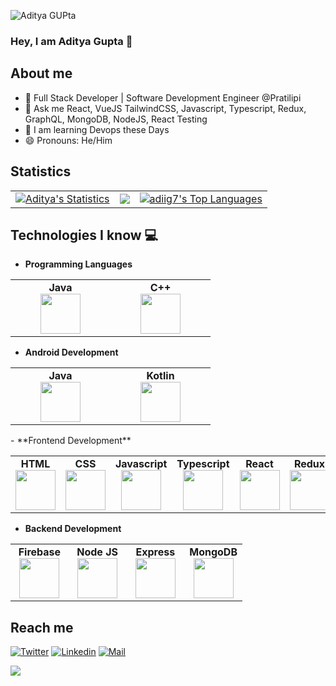 ![Aditya GUPta](https://github.com/adiig7/adiig7/assets/54351909/74d35588-ef53-45fc-a493-6fa59192d8b9)

### Hey, I am Aditya Gupta 👋

## About me

- 🌱 Full Stack Developer | Software Development Engineer @Pratilipi
- 💬 Ask me React, VueJS TailwindCSS, Javascript, Typescript, Redux, GraphQL, MongoDB, NodeJS, React Testing
- 📝 I am learning Devops these Days
- 😄 Pronouns: He/Him

## Statistics

<table>
  <tr>
    <td>
       <a href="https://github.com/adiig7"><img alt="Aditya's Statistics" src="https://github-readme-stats.vercel.app/api?username=adiig7&show_icons=true&count_private=true&theme=react&hide_border=true&bg_color=1d2a3a" /></a>
    </td>
    <td>
       <a href="http://www.github.com/adiig7"><img src="https://github-readme-streak-stats.herokuapp.com/?user=adiig7&stroke=ffffff&background=1d2a3a&ring=5BCDEC&fire=5BCDEC&currStreakNum=ffffff&currStreakLabel=5BCDEC&sideNums=ffffff&sideLabels=ffffff&dates=ffffff&hide_border=true" /></a>
    </td>
    <td>
      <a href="https://github.com/adiig7"><img alt="adiig7's Top Languages" src="https://github-readme-stats.vercel.app/api/top-langs/?username=adiig7&langs_count=8&count_private=true&layout=compact&theme=react&hide_border=true&bg_color=1d2a3a"/></a>
    </td>
  </tr>
</table>

## Technologies I know :computer:

- **Programming Languages**
<center>
	<table>
		<tbody>
			<tr>
        <td width="25%" align="center">
					<span><strong>Java</strong></span><br/>
					<img height="64px" width="64px" src="https://cdn.svgporn.com/logos/java.svg">
				</td>
				<td width="25%" align="center">
					<span><strong>C++</strong></span><br/>
					<img height="64px" width="64px" src="https://upload.wikimedia.org/wikipedia/commons/thumb/1/18/ISO_C%2B%2B_Logo.svg/1200px-ISO_C%2B%2B_Logo.svg.png">
        </td>
			</tr>
		</tbody>
	</table>
</center>

- **Android Development**
<center>
	<table>
		<tbody>
			<tr>
       				<td width="25%" align="center">
					<span><strong>Java</strong></span><br/>
					<img height="64px" width="64px" src="https://cdn.svgporn.com/logos/java.svg">
				</td>
<td width="25%" align="center">
					<span><strong>Kotlin</strong></span><br/>
					<img height="64px" width="64p" src="https://cdn.svgporn.com/logos/kotlin.svg">
				</td>
			</tr>
		</tbody>
	</table>
</center>
- **Frontend Development**
<center>
<table>
<tbody>
<tr>
<td align="center">
<span><strong>HTML</strong></span><br/>
<img height="64px" width="64px" src="https://cdn.svgporn.com/logos/html-5.svg">
</td>
<td align="center">
<span><strong>CSS</strong></span><br/>
<img height="64px" width="64px" src="https://cdn.svgporn.com/logos/css-3.svg">
</td>
<td align="center">
<span><strong>Javascript</strong></span><br/>
<img height="64px" width="64px" src="https://cdn.svgporn.com/logos/javascript.svg">
</td>
<td align="center">
<span><strong>Typescript</strong></span><br/>
<img height="64px" width="64px" src="https://cdn.svgporn.com/logos/typescript-icon.svg">
</td>
<td align="center">
<span><strong>React</strong></span><br/>
<img height="64px" width="64px" src="https://cdn.svgporn.com/logos/react.svg">
</td>
<td  align="center">
<span><strong>Redux</strong></span><br/>
<img height="64px" width="64px" src="https://cdn.svgporn.com/logos/redux.svg">
</td>
<td align="center">
						<span><strong>Next JS</strong></span><br/>
						<img height="64px" width="64px" src="https://cdn.svgporn.com/logos/nextjs-icon.svg">
					</td>
					<td align="center">
						<span><strong>Vue.JS</strong></span><br/>
						<img height="64px" width="64px" src="https://cdn.svgporn.com/logos/vue.svg">
					</td>
				</tr>
			</tbody>
		</table>
	</center>

- **Backend Development**
<center>
	<table>
		<tbody>
			<tr>
	<td width="25%" align="center">
					<span><strong>Firebase</strong></span><br/>
					<img height="64px" width="64px" src="https://cdn.svgporn.com/logos/firebase.svg">
				</td>
				<td width="25%" align="center">
					<span><strong>Node JS</strong></span><br/>
					<img height="64px" width="64px" src="https://cdn.svgporn.com/logos/nodejs-icon.svg">
				</td>
				<td width="25%" align="center">
					<span><strong>Express</strong></span><br/>
					<img height="64px" width="64px" src="https://cdn.svgporn.com/logos/express.svg">
				</td>
				<td width="25%" align="center">
					<span><strong>MongoDB</strong></span><br/>
					<img height="64px" width="64px" src="https://cdn.svgporn.com/logos/mongodb.svg">
				</td>
			</tr>
		</tbody>
	</table>
</center>

## Reach me

[![Twitter](https://img.shields.io/badge/-adiig7-black?style=flat-square&logo=twitter&logoColor=blue&link=https://www.twitter.com/adiig7/)](https://www.twitter.com/adiig7/)
[![Linkedin](https://img.shields.io/badge/-Aditya%20Gupta-blue?style=flat-square&logo=linkedin&logoColor=white&link=https://www.linkedin.com/in/aditya-gupta-056780197/)](https://www.linkedin.com/in/adiig7/)
[![Mail](https://img.shields.io/badge/-adityagupta765469@gmail.com-gray?style=flat-square&logo=gmail&logoColor=red&link=https://www.linkedin.com/in/aditya-gupta-056780197/)](mailto:19ume017@lnmiit.ac.in)

![](https://komarev.com/ghpvc/?username=adiig7&color=orange)
